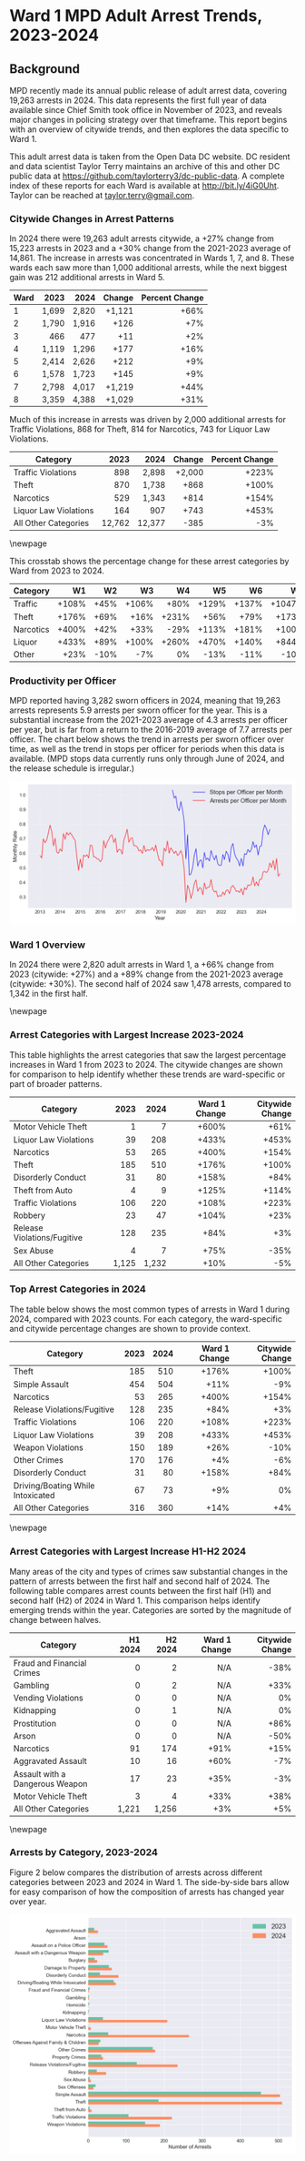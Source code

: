 # Ward 1 MPD Adult Arrest Trends, 2023-2024

## Background

MPD recently made its annual public release of adult arrest data, covering 19,263 arrests in 2024. This data represents the first full year of data available since Chief Smith took office in November of 2023, and reveals major changes in policing strategy over that timeframe. This report begins with an overview of citywide trends, and then explores the data specific to Ward 1.

This adult arrest data is taken from the Open Data DC website. DC resident and data scientist Taylor Terry maintains an archive of this and other DC public data at https://github.com/taylorterry3/dc-public-data. A complete index of these reports for each Ward is available at http://bit.ly/4iG0Uht. Taylor can be reached at taylor.terry@gmail.com.


### Citywide Changes in Arrest Patterns

In 2024 there were 19,263 adult arrests citywide, a +27% change from 15,223 arrests in 2023 and a +30% change from the 2021-2023 average of 14,861. The increase in arrests was concentrated in Wards 1, 7, and 8. These wards each saw more than 1,000 additional arrests, while the next biggest gain was 212 additional arrests in Ward 5.

| Ward | 2023 | 2024 | Change | Percent Change |
|------|------:|------:|--------:|---------------:|
| 1 | 1,699 | 2,820 | +1,121 | +66% |
| 2 | 1,790 | 1,916 | +126 | +7% |
| 3 | 466 | 477 | +11 | +2% |
| 4 | 1,119 | 1,296 | +177 | +16% |
| 5 | 2,414 | 2,626 | +212 | +9% |
| 6 | 1,578 | 1,723 | +145 | +9% |
| 7 | 2,798 | 4,017 | +1,219 | +44% |
| 8 | 3,359 | 4,388 | +1,029 | +31% |

Much of this increase in arrests was driven by 2,000 additional arrests for Traffic Violations, 868 for Theft, 814 for Narcotics, 743 for Liquor Law Violations. 

| Category | 2023 | 2024 | Change | Percent Change |
|----------|------:|------:|--------:|---------------:|
| Traffic Violations | 898 | 2,898 | +2,000 | +223% |
| Theft | 870 | 1,738 | +868 | +100% |
| Narcotics | 529 | 1,343 | +814 | +154% |
| Liquor Law Violations | 164 | 907 | +743 | +453% |
| All Other Categories | 12,762 | 12,377 | -385 | -3% |

\newpage

This crosstab shows the percentage change for these arrest categories by Ward from 2023 to 2024.

|Category| W1 | W2 | W3 | W4 | W5 | W6 | W7 | W8 |
|--------|---:|---:|---:|---:|---:|---:|---:|----:|
| Traffic | +108% | +45% | +106% | +80% | +129% | +137% | +1047% | +211% |
| Theft | +176% | +69% | +16% | +231% | +56% | +79% | +173% | +89% |
| Narcotics | +400% | +42% | +33% | -29% | +113% | +181% | +100% | +229% |
| Liquor | +433% | +89% | +100% | +260% | +470% | +140% | +844% | +1369% |
| Other | +23% | -10% | -7% | 0% | -13% | -11% | -10% | +4% |

### Productivity per Officer

MPD reported having 3,282 sworn officers in 2024, meaning that 19,263 arrests represents 5.9 arrests per sworn officer for the year. This is a substantial increase from the 2021-2023 average of 4.3 arrests per officer per year, but is far from a return to the 2016-2019 average of 7.7 arrests per officer. The chart below shows the trend in arrests per sworn officer over time, as well as the trend in stops per officer for periods when this data is available. (MPD stops data currently runs only through June of 2024, and the release schedule is irregular.)

![Arrests and Stops per Officer](citywide_officer_trends.png)

### Ward 1 Overview

In 2024 there were 2,820 adult arrests in Ward 1, a +66% change from 2023 (citywide: +27%) and a +89% change from the 2021-2023 average (citywide: +30%). The second half of 2024 saw 1,478 arrests, compared to 1,342 in the first half.



\newpage
### Arrest Categories with Largest Increase 2023-2024
This table highlights the arrest categories that saw the largest percentage increases in Ward 1 from 2023 to 2024. The citywide changes are shown for comparison to help identify whether these trends are ward-specific or part of broader patterns.

| Category | 2023 | 2024 | Ward 1 Change | Citywide Change |
|----------|------:|------:|---------:|----------------:|
| Motor Vehicle Theft | 1 | 7 | +600% | +61% |
| Liquor Law Violations | 39 | 208 | +433% | +453% |
| Narcotics | 53 | 265 | +400% | +154% |
| Theft | 185 | 510 | +176% | +100% |
| Disorderly Conduct | 31 | 80 | +158% | +84% |
| Theft from Auto | 4 | 9 | +125% | +114% |
| Traffic Violations | 106 | 220 | +108% | +223% |
| Robbery | 23 | 47 | +104% | +23% |
| Release Violations/Fugitive | 128 | 235 | +84% | +3% |
| Sex Abuse | 4 | 7 | +75% | -35% |
| All Other Categories | 1,125 | 1,232 | +10% | -5% |
### Top Arrest Categories in 2024
The table below shows the most common types of arrests in Ward 1 during 2024, compared with 2023 counts. For each category, the ward-specific and citywide percentage changes are shown to provide context.

| Category | 2023 | 2024 | Ward 1 Change | Citywide Change |
|----------|------:|------:|---------:|----------------:|
| Theft | 185 | 510 | +176% | +100% |
| Simple Assault | 454 | 504 | +11% | -9% |
| Narcotics | 53 | 265 | +400% | +154% |
| Release Violations/Fugitive | 128 | 235 | +84% | +3% |
| Traffic Violations | 106 | 220 | +108% | +223% |
| Liquor Law Violations | 39 | 208 | +433% | +453% |
| Weapon Violations | 150 | 189 | +26% | -10% |
| Other Crimes | 170 | 176 | +4% | -6% |
| Disorderly Conduct | 31 | 80 | +158% | +84% |
| Driving/Boating While Intoxicated | 67 | 73 | +9% | 0% |
| All Other Categories | 316 | 360 | +14% | +4% |

\newpage
### Arrest Categories with Largest Increase H1-H2 2024
Many areas of the city and types of crimes saw substantial changes in the pattern of arrests between the first half and second half of 2024. The following table compares arrest counts between the first half (H1) and second half (H2) of 2024 in Ward 1. This comparison helps identify emerging trends within the year. Categories are sorted by the magnitude of change between halves.

| Category | H1 2024 | H2 2024 | Ward 1 Change | Citywide Change |
|----------|---------:|---------:|---------:|----------------:|
| Fraud and Financial Crimes | 0 | 2 | N/A | -38% |
| Gambling | 0 | 2 | N/A | +33% |
| Vending Violations | 0 | 0 | N/A | 0% |
| Kidnapping | 0 | 1 | N/A | 0% |
| Prostitution | 0 | 0 | N/A | +86% |
| Arson | 0 | 0 | N/A | -50% |
| Narcotics | 91 | 174 | +91% | +15% |
| Aggravated Assault | 10 | 16 | +60% | -7% |
| Assault with a Dangerous Weapon | 17 | 23 | +35% | -3% |
| Motor Vehicle Theft | 3 | 4 | +33% | +38% |
| All Other Categories | 1,221 | 1,256 | +3% | +5% |


\newpage
### Arrests by Category, 2023-2024
Figure 2 below compares the distribution of arrests across different categories between 2023 and 2024 in Ward 1. The side-by-side bars allow for easy comparison of how the composition of arrests has changed year over year.

![Arrests by category](ward_1_categories.png)
